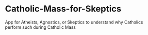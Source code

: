 # Catholic-Mass-for-Skeptics
App for Atheists, Agnostics, or Skeptics to understand why Catholics perform such during Catholic Mass
